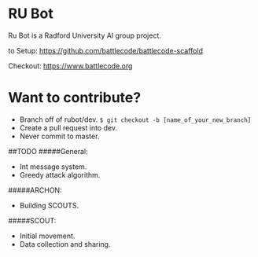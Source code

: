# RU Bot
Ru Bot is a Radford University AI group project.

to Setup: https://github.com/battlecode/battlecode-scaffold

Checkout: https://www.battlecode.org

# Want to contribute?
- Branch off of rubot/dev. 
  `$ git checkout -b [name_of_your_new_branch]`
- Create a pull request into dev.
- Never commit to master.

##TODO
#####General:
- Int message system.
- Greedy attack algorithm.

#####ARCHON:
- Building SCOUTS. 

#####SCOUT:
- Initial movement.
- Data collection and sharing.

